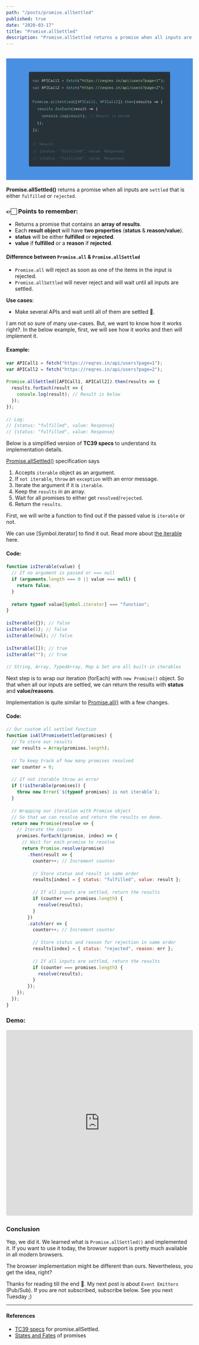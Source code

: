 ```yaml
---
path: "/posts/promise.allSettled"
published: true
date: "2020-03-17"
title: "Promise.allSettled"
description: "Promise.allSettled returns a promise when all inputs are settled that is either fulfilled or rejected."
---
```


<br /><img src="./promise.allsettled.png" alt="Promise.allSettled" /><br />

**Promise.allSettled()** returns a promise when all inputs are `settled` that is either `fulfilled` or `rejected`.

### 👉🏻 Points to remember:

- Returns a promise that contains an **array of results**.
- Each **result object** will have **two properties** (**status** & **reason/value**).
- **status** will be either **fulfilled** or **rejected**.
- **value** if **fulfilled** or a **reason** if **rejected**.

#### Difference between `Promise.all` & `Promise.allSettled`

- `Promise.all` will reject as soon as one of the items in the input is rejected.
- `Promise.allSettled` will never reject and will wait until all inputs are settled.

**Use cases**:

- Make several APIs and wait until all of them are settled 🤔.

I am not so sure of many use-cases. But, we want to know how it works right?. In the below example, first, we will see how it works and then will implement it.

#### Example:

```js
var APICall1 = fetch("https://reqres.in/api/users?page=1");
var APICall2 = fetch("https://reqres.in/api/users?page=2");

Promise.allSettled([APICall1, APICall2]).then(results => {
  results.forEach(result => {
    console.log(result); // Result is below
  });
});

// Log:
// {status: "fulfilled", value: Response}
// {status: "fulfilled", value: Response}
```

Below is a simplified version of **TC39 specs** to understand its implementation details.

[Promise.allSettled()](https://tc39.es/proposal-promise-allSettled/#sec-performpromiseallsettled) specification says

1. Accepts `iterable` object as an argument.
1. If `not iterable`, `throw` an `exception` with an error message.
1. Iterate the argument if it is `iterable`.
1. Keep the `results` in an array.
1. Wait for all promises to either get `resolved`/`rejected`.
1. Return the `results`.

First, we will write a function to find out if the passed value is `iterable` or not.

We can use [Symbol.iterator] to find it out. Read more about [the iterable](https://developer.mozilla.org/en-US/docs/Web/JavaScript/Reference/Iteration_protocols) here.

#### Code:

```js
function isIterable(value) {
  // If no argument is passed or === null
  if (arguments.length === 0 || value === null) {
    return false;
  }

  return typeof value[Symbol.iterator] === "function";
}

isIterable({}); // false
isIterable(1); // false
isIterable(nul); // false

isIterable([]); // true
isIterable(""); // true

// String, Array, TypedArray, Map & Set are all built-in iterables
```

Next step is to wrap our iteration (forEach) with `new Promise()` object. So that when all our inputs are settled, we can return the results with **status** and **value/reasons**.

Implementation is quite similar to [Promise.all()](https://www.how-it-works.dev/posts/promise.all) with a few changes.

#### Code:

```js
// Our custom all settled function
function isAllPromiseSettled(promises) {
  // To store our results
  var results = Array(promises.length);

  // To keep track of how many promises resolved
  var counter = 0;

  // If not iterable throw an error
  if (!isIterable(promises)) {
    throw new Error(`${typeof promises} is not iterable`);
  }

  // Wrapping our iteration with Promise object
  // So that we can resolve and return the results on done.
  return new Promise(resolve => {
    // Iterate the inputs
    promises.forEach((promise, index) => {
      // Wait for each promise to resolve
      return Promise.resolve(promise)
        .then(result => {
          counter++; // Increment counter

          // Store status and result in same order
          results[index] = { status: "fulfilled", value: result };

          // If all inputs are settled, return the results
          if (counter === promises.length) {
            resolve(results);
          }
        })
        .catch(err => {
          counter++; // Increment counter

          // Store status and reason for rejection in same order
          results[index] = { status: "rejected", reason: err };

          // If all inputs are settled, return the results
          if (counter === promises.length) {
            resolve(results);
          }
        });
    });
  });
}
```

### Demo:

<iframe
 src="https://codesandbox.io/embed/funny-poitras-n174r?autoresize=1&fontsize=14&hidenavigation=1&module=%2Findex.js&theme=dark"
 style="width:100%; height:500px; border:0; border-radius: 4px; overflow:hidden;"
 title="Promise.allSettled"
 allow="geolocation; microphone; camera; midi; vr; accelerometer; gyroscope; payment; ambient-light-sensor; encrypted-media; usb"
 sandbox="allow-modals allow-forms allow-popups allow-scripts allow-same-origin"
 ></iframe>

### Conclusion

Yep, we did it. We learned what is `Promise.allSettled()` and implemented it. If you want to use it today, the browser support is pretty much available in all modern browsers.

The browser implementation might be different than ours. Nevertheless, you get the idea, right?

Thanks for reading till the end 😬. My next post is about `Event Emitters` (Pub/Sub). If you are not subscribed, subscribe below. See you next Tuesday ;)

<hr />

#### References

- [TC39 specs](https://tc39.es/proposal-promise-allSettled/#sec-promise.allsettled) for promise.allSettled.
- [States and Fates](https://github.com/domenic/promises-unwrapping/blob/master/docs/states-and-fates.md) of promises
